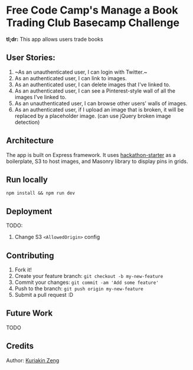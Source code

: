 # Free Code Camp's Manage a Book Trading Club Basecamp Challenge

**tl;dr:** This app allows users trade books

## User Stories:
1. ~As an unauthenticated user, I can login with Twitter.~
2. As an authenticated user, I can link to images.
3. As an authenticated user, I can delete images that I've linked to.
4. As an authenticated user, I can see a Pinterest-style wall of all the images I've linked to.
5. As an unauthenticated user, I can browse other users' walls of images.
6. As an authenticated user, if I upload an image that is broken, it will be replaced by a placeholder image. (can use jQuery broken image detection)

## Architecture
The app is built on Express framework. It uses [hackathon-starter](https://github.com/sahat/hackathon-starter) as a boilerplate, S3 to host images, and Masonry library to display pins in grids.

## Run locally
```npm install && npm run dev```

## Deployment
TODO:
1. Change S3 ```<AllowedOrigin>``` config

## Contributing

1. Fork it!
2. Create your feature branch: `git checkout -b my-new-feature`
3. Commit your changes: `git commit -am 'Add some feature'`
4. Push to the branch: `git push origin my-new-feature`
5. Submit a pull request :D

## Future Work
TODO

## Credits

Author: [Kuriakin Zeng](http://kuriakinzeng.com)

